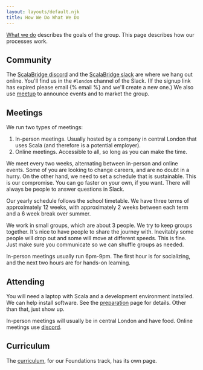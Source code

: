 ```yaml
---
layout: layouts/default.njk
title: How We Do What We Do
---
```


[What we do](/what) describes the goals of the group. This page describes how our processes work.


## Community

The [ScalaBridge discord][discord] and the [ScalaBridge slack][slack] are where we hang out online. You'll find us in the `#london` channel of the Slack. (If the signup link has expired please email {% email %} and we'll create a new one.) We also use [meetup] to announce events and to market the group.


## Meetings

We run two types of meetings:

1. In-person meetings. Usually hosted by a company in central London that uses Scala (and therefore is a potential employer). 
2. Online meetings. Accessible to all, so long as you can make the time.

We meet every two weeks, alternating between in-person and online events. Some of you are looking to change careers, and are no doubt in a hurry. On the other hand, we need to set a schedule that is sustainable. This is our compromise. You can go faster on your own, if you want. There will always be people to answer questions in Slack.

Our yearly schedule follows the school timetable. We have three terms of approximately 12 weeks, with approximately 2 weeks between each term and a 6 week break over summer.

We work in small groups, which are about 3 people. We try to keep groups together. It's nice to have people to share the journey with. Inevitably some people will drop out and some will move at different speeds. This is fine. Just make sure you communicate so we can shuffle groups as needed.

In-person meetings usually run 6pm-9pm. The first hour is for socializing, and the next two hours are for hands-on learning.


## Attending

You will need a laptop with Scala and a development environment installed. We can help install software. See the [preparation] page for details. Other than that, just show up.

In-person meetings will usually be in central London and have food. Online meetings use [discord][discord].


## Curriculum

The [curriculum], for our Foundations track, has its own page.

[slack]: https://join.slack.com/t/scalabridge/shared_invite/zt-1wrlq3vue-8E4Liz0ySRJKHKzqZupluQ
[meetup]: https://www.meetup.com/ScalaBridge-London/
[curriculum]: /curriculum
[preparation]: /preparation
[discord]: https://discord.gg/SKKZEb2EPz
